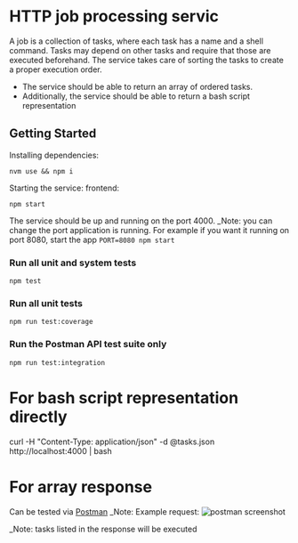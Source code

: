# HTTP job processing servic
A job is a collection of tasks, where each task has a name and a shell command. Tasks may depend on other tasks and require that those are executed beforehand. The service takes care of sorting the tasks to create a proper execution order.
 - The service should be able to return an array of ordered tasks.
 - Additionally, the service should be able to return a bash script representation
## Getting Started

Installing dependencies:

```
nvm use && npm i
```

Starting the service:
frontend:
```
npm start
```

The service should be up and running on the port 4000. 
_Note: you can change the port application is running. For example if you want it running on port 8080, start the app 
```PORT=8080 npm start```
### Run all unit and system tests

```
npm test
```

### Run all unit tests

```
npm run test:coverage
```

### Run the Postman API test suite only

```
npm run test:integration
```
# For bash script representation directly
curl -H "Content-Type: application/json" -d @tasks.json http://localhost:4000 | bash


# For array response 
Can be tested via [Postman](https://www.postman.com/)
_Note: Example request:
![postman screenshot](https://github.com/IvelinaT/codeChallenge/blob/master/assets/postman.png?raw=true)

_Note: tasks listed in the response will be executed